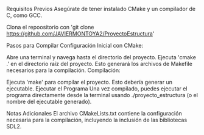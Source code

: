 Requisitos Previos
Asegúrate de tener instalado CMake y un compilador de C, como GCC.

Clona el repoositorio con 'git clone https://github.com/JAVIERMONTOYA2/ProyectoEstructura'

Pasos para Compilar
Configuración Inicial con CMake:

Abre una terminal y navega hasta el directorio del proyecto.
Ejecuta 'cmake .' en el directorio raíz del proyecto. Esto generará los archivos de Makefile necesarios para la compilación.
Compilación:

Ejecuta 'make' para compilar el proyecto. Esto debería generar un ejecutable.
Ejecutar el Programa
Una vez compilado, puedes ejecutar el programa directamente desde la terminal usando ./proyecto_estructura (o el nombre del ejecutable generado).

Notas Adicionales
El archivo CMakeLists.txt contiene la configuración necesaria para la compilación, incluyendo la inclusión de las bibliotecas SDL2.
